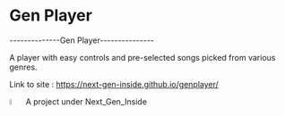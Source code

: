 # Gen Player
--------------Gen Player---------------


A player with easy controls and pre-selected songs picked from various genres.


Link to site : https://next-gen-inside.github.io/genplayer/


<img src="https://i.imgur.com/DzTcHVd.png" alt="Alt text" title="Next Gen Inside" width="5%"> A project under Next_Gen_Inside
